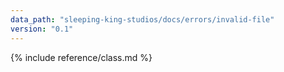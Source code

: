 ```yaml
---
data_path: "sleeping-king-studios/docs/errors/invalid-file"
version: "0.1"
---
```


{% include reference/class.md %}
